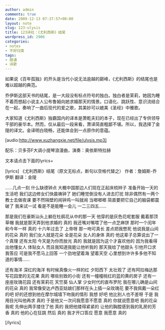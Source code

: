 ```yaml
---
author: admin
comments: true
date: 2009-12-13 07:37:57+00:00
layout: note
slug: 123-ulysis
title: 123诗社：《尤利西斯》结尾
wordpress_id: 2906
categories:
- notes
- 不好归类
tags:
- 朗诵
- 诗歌
---
```


如果说《百年孤独》的开头是当代小说无法逾越的巅峰，《尤利西斯》的结尾也是难以超越的典范。

乔伊斯这部天书的结尾，是一大段没有标点符号的独白。独白者是茉莉，她因为睡不着而想起小说主人公布鲁姆向她求婚那天的情景。口语化、跳跃性、意识流结合在一起，奏响了一曲后现代的爱之歌，其美妙可以媲美《圣经》中雅歌。

大家知道《尤利西斯》独霸国内的译本是萧乾夫妇的本子，现在已经出了专供领导干部的豪华本。然而，仅从最后一段来看，萧译简直粗鄙不堪。所以，我选择了金隄的译文。金译明白晓畅，还能体会到一点原作的意蕴。

[audio:http://www.xuzhangxie.net/file/ulysis.mp3]

配乐：贝多芬F大调小提琴浪漫曲，演奏：奥依斯特拉赫

文本请点击下面的lyrics+

[lyrics]
《尤利西斯》结尾（原文无标点，断句以空格代替之）
作者：詹姆斯-乔伊斯
翻译：金隄

……几点一刻 什么缺德钟点 大概中国那边人们现在正起床梳辫子 准备开始一天的生活吧 我们这边修女们快晨祷钟了 她们睡觉倒没有人进去打扰 除非偶然有一两个教士去做夜课 要不然隔壁的闹钟鸡一叫就闹 当啷啷啷 简直要把它自己的脑袋都震破了 我来试一试 看是不是能睡一会儿 一二三四五……

那是我们在豪斯汕头上躺在杜鹃花从中的那一天 他穿的是灰色花呢套服 戴着那顶草帽 我就是那天弄到他求婚的 真的 我还嘴对嘴喂了他一点芝麻饼 那时一个闰年和今年一样 真的 十六年过去了 上帝呀 那一吻可真长 差点把我憋死 他说我是山间的花朵 真的 我们女人就是花朵 全是花朵 女人的身体 真的 他这辈子总算说出了一个真理 还有太阳 今天是为你而放光 真的 我就是因为这个才喜欢他的 因为我看得出他懂女人 体贴女人 而且我知道我能让他听我的 那天我给了他甜头 引他开口求我答应 可是我不愿马上回答 一个劲地望着海 望着天空 心里想到许许多多他不知道的事情……

还有海洋 深红的海洋 有时候真像火一样的红 夕阳西下 太壮观了 还有阿拉梅达那写花园里的无花果 真的 哪些别致的小街 还有一幢幢桃红的蓝的黄的房子 还有一座座玫瑰花园 还有茉莉花 天竺葵 仙人掌 少女时代的直布罗陀 我在哪儿确是山间的花朵 真的 我常像安达卢西亚姑娘们那样在头上插一朵玫瑰花 要不我佩戴一朵红的吧 好的还想到他在摩尔城墙下吻我的情形 我想 好吧 他比别人也不差呀 于是 我用目光叫他再求 真的 于是他又一次问我愿意不愿意 真的 你就说愿意吧 我的花朵 我呢 先伸出两手搂住了他 真的 我把他搂得紧紧的 让他的胸膛感到我的乳房的芳香 真的 他的心在狂跳 然后 真的 我才开口答应 愿意 我愿意 真的

[/lyrics]
